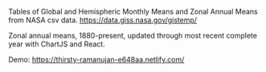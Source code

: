 Tables of Global and Hemispheric Monthly Means and Zonal Annual Means from NASA csv data. https://data.giss.nasa.gov/gistemp/

Zonal annual means, 1880-present, updated through most recent complete year with ChartJS and React.

Demo: https://thirsty-ramanujan-e648aa.netlify.com/
